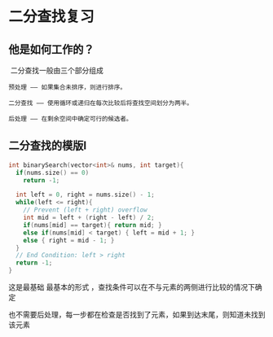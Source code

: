 # 二分查找复习

## 他是如何工作的？

​	二分查找一般由三个部分组成

```
预处理 —— 如果集合未排序，则进行排序。

二分查找 —— 使用循环或递归在每次比较后将查找空间划分为两半。

后处理 —— 在剩余空间中确定可行的候选者。
```



## 二分查找的模版I

```c++
int binarySearch(vector<int>& nums, int target){
  if(nums.size() == 0)
    return -1;

  int left = 0, right = nums.size() - 1;
  while(left <= right){
    // Prevent (left + right) overflow
    int mid = left + (right - left) / 2;
    if(nums[mid] == target){ return mid; }
    else if(nums[mid] < target) { left = mid + 1; }
    else { right = mid - 1; }
  }
  // End Condition: left > right
  return -1;
}
```

这是最基础 最基本的形式 ，查找条件可以在不与元素的两侧进行比较的情况下确定

也不需要后处理，每一步都在检查是否找到了元素，如果到达末尾，则知道未找到该元素
